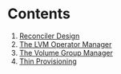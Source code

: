# Contents

1. [Reconciler Design](design/reconciler.md)
2. [The LVM Operator Manager](design/lvm-operator-manager.md)
2. [The Volume Group Manager](design/vg-manager.md)
5. [Thin Provisioning](design/thin-provisioning.md)
